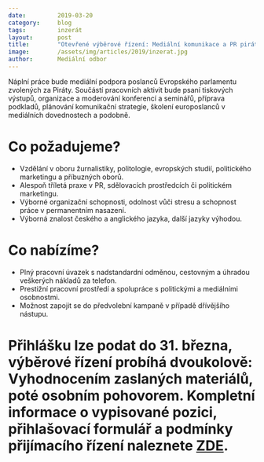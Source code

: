 ```yaml
---
date:         2019-03-20
category:     blog
tags:         inzerát
layout:       post
title:        "Otevřené výběrové řízení: Mediální komunikace a PR pirátských europoslanců"
image:        /assets/img/articles/2019/inzerat.jpg 
author:       Mediální odbor
---
```


Náplní práce bude mediální podpora poslanců Evropského parlamentu zvolených za Piráty. Součástí pracovních aktivit bude psaní tiskových výstupů, organizace a moderování konferencí a seminářů, příprava podkladů, plánování komunikační strategie, školení europoslanců v mediálních dovednostech a podobně.

# Co požadujeme?
* Vzdělání v oboru žurnalistiky, politologie, evropských studií, politického marketingu a příbuzných oborů.
* Alespoň tříletá praxe v PR, sdělovacích prostředcích či politickém marketingu. 
* Výborné organizační schopnosti, odolnost vůči stresu a schopnost práce v permanentním nasazení.
* Výborná znalost českého a anglického jazyka, další jazyky výhodou.

# Co nabízíme?
* Plný pracovní úvazek s nadstandardní odměnou, cestovným a úhradou veškerých nákladů za telefon.
* Prestižní pracovní prostředí a spolupráce s politickými a mediálními osobnostmi.
* Možnost zapojit se do předvolební kampaně v případě dřívějšího nástupu. 

# Přihlášku lze podat do 31. března, výběrové řízení probíhá dvoukolově: Vyhodnocením zaslaných materiálů, poté osobním pohovorem. Kompletní informace o vypisované pozici, přihlašovací formulář a podmínky přijímacího řízení naleznete [ZDE](http://www.lmcg2.com/pd/1366676659/?rps=202&fbclid=IwAR1XW3W5Bki_e2Y36NF-oeADAq9m-ccxFw6UhIp6be4_7C4ajWqjri8Kvbk).
